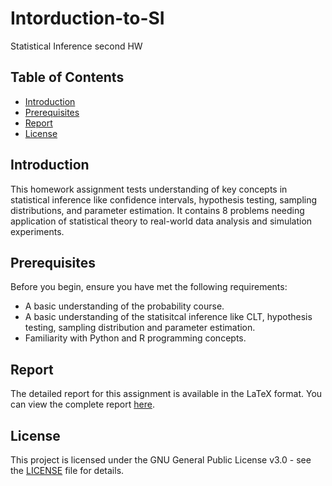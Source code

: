 # Intorduction-to-SI
 Statistical Inference second HW 

 ## Table of Contents

- [Introduction](#introduction)
- [Prerequisites](#prerequisites)
- [Report](#report)
- [License](#license)

## Introduction

This homework assignment tests understanding of key concepts in statistical inference like confidence intervals, hypothesis testing, sampling distributions, and parameter estimation.
It contains 8 problems needing application of statistical theory
to real-world data analysis and simulation experiments.

## Prerequisites

Before you begin, ensure you have met the following requirements:
- A basic understanding of the probability course.
- A basic understanding of the statisitcal inference like CLT, hypothesis testing, sampling distribution and parameter estimation.
- Familiarity with Python and R programming concepts.

## Report

The detailed report for this assignment is available in the LaTeX format. You can view the complete report [here](Report/Report.pdf).

## License

This project is licensed under the GNU General Public License v3.0 - see the [LICENSE](LICENSE) file for details.

